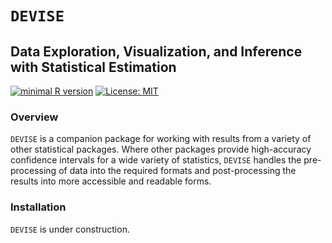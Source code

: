 
# `DEVISE` 

## Data Exploration, Visualization, and Inference with Statistical Estimation

[![minimal R version](https://img.shields.io/badge/R%3E%3D-3.6.2-6666ff.svg)](https://cran.r-project.org/)
[![License: MIT](https://img.shields.io/badge/License-MIT-blue.svg)](https://opensource.org/licenses/MIT)

### Overview

`DEVISE` is a companion package for working with results from a variety of other statistical packages. 
Where other packages provide high-accuracy confidence intervals for a wide variety of statistics, 
`DEVISE` handles the pre-processing of data into the required formats and post-processing 
the results into more accessible and readable forms.

### Installation

`DEVISE` is under construction.

